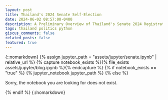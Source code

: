 ```yaml
---
layout: post
title: Thailand's 2024 Senate Self-Election
date: 2024-06-02 08:57:00-0400
description: A Preliminary Overview of Thailand's Senate 2024 Registration Data
tags: thailand politics python
giscus_comments: false
related_posts: false
featured: true
---
```


{::nomarkdown}
{% assign jupyter_path = "assets/jupyter/senate.ipynb" | relative_url %}
{% capture notebook_exists %}{% file_exists assets/jupyter/blog.ipynb %}{% endcapture %}
{% if notebook_exists == "true" %}
{% jupyter_notebook jupyter_path %}
{% else %}

<p>Sorry, the notebook you are looking for does not exist.</p>
{% endif %}
{:/nomarkdown}
